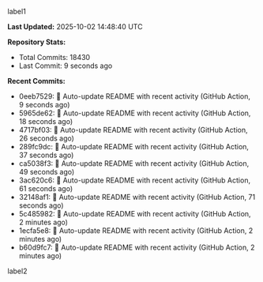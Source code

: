 
label1 
<!-- ACTIVITY_START -->
**Last Updated:** 2025-10-02 14:48:40 UTC

**Repository Stats:**
- Total Commits: 18430
- Last Commit: 9 seconds ago

**Recent Commits:**
- 0eeb7529: 🤖 Auto-update README with recent activity (GitHub Action, 9 seconds ago)
- 5965de62: 🤖 Auto-update README with recent activity (GitHub Action, 18 seconds ago)
- 4717bf03: 🤖 Auto-update README with recent activity (GitHub Action, 26 seconds ago)
- 289fc9dc: 🤖 Auto-update README with recent activity (GitHub Action, 37 seconds ago)
- ca5038f3: 🤖 Auto-update README with recent activity (GitHub Action, 49 seconds ago)
- 3ac620c6: 🤖 Auto-update README with recent activity (GitHub Action, 61 seconds ago)
- 32148af1: 🤖 Auto-update README with recent activity (GitHub Action, 71 seconds ago)
- 5c485982: 🤖 Auto-update README with recent activity (GitHub Action, 2 minutes ago)
- 1ecfa5e8: 🤖 Auto-update README with recent activity (GitHub Action, 2 minutes ago)
- b60d9fc7: 🤖 Auto-update README with recent activity (GitHub Action, 2 minutes ago)
<!-- ACTIVITY_END -->

label2
